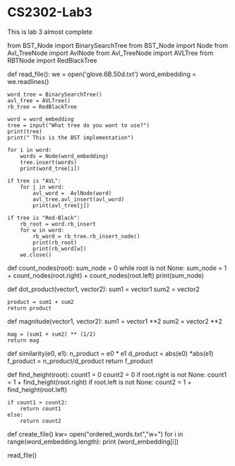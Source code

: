 # CS2302-Lab3
This is lab 3 almost complete

from BST_Node import BinarySearchTree
from BST_Node import Node
from Avl_TreeNode import AvlNode
from Avl_TreeNode import AVLTree
from RBTNode import RedBlackTree

def read_file():
    we = open('glove.6B.50d.txt')
    word_embedding = we.readlines()

    word_tree = BinarySearchTree()
    avl_tree = AVLTree()
    rb_tree = RedBlackTree

    word = word_embedding
    tree = input("What tree do you want to use?")
    print(tree)
    print(" This is the BST implementation")

    for i in word:
        words = Node(word_embedding)
        tree.insert(words)
        print(word_tree[i])

    if tree is "AVL":
        for j in word:
            avl_word =  AvlNode(word)
            avl_tree.avl_insert(avl_word)
            print(avl_tree[j])

    if tree is "Red-Black":
        rb_root = word.rb_insert
        for w in word:
            rb_word = rb_tree.rb_insert_node()
            print(rb_root)
            print(rb_word[w])
        we.close()


def count_nodes(root):
    sum_node = 0
    while root is not None:
        sum_node = 1 + count_nodes(root.right) + count_nodes(root.left)
     print(sum_node)


def dot_product(vector1, vector2):
    sum1 = vector1
    sum2 = vector2

    product = sum1 + sum2
    return product

def magnitude(vector1, vector2):
    sum1 = vector1 **2
    sum2 = vector2 **2

    mag = (sum1 + sum2) ** (1/2)
    return mag

def similarity(e0, e1):
    n_product = e0 * e1
    d_product = abs(e0) *abs(e1)
    f_product = n_product/d_product
    return f_product

def find_height(root):
    count1 = 0
    count2 = 0
    if root.right is not None:
        count1 = 1 + find_height(root.right)
    if root.left is not None:
        count2 = 1 + find_height(root.left)

    if count1 > count2:
        return count1
    else:
        return count2

def create_file()
    kw= open("ordered_words.txt","w+")
    for i in range(word_embedding.length):
        print (word_embedding[i])


read_file()
